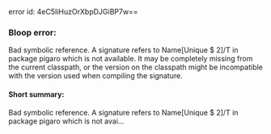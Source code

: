 error id: 4eC5IiHuzOrXbpDJGiBP7w==
### Bloop error:

Bad symbolic reference. A signature
refers to Name[Unique $ 2]/T in package pigaro which is not available.
It may be completely missing from the current classpath, or the version on
the classpath might be incompatible with the version used when compiling the signature.
#### Short summary: 

Bad symbolic reference. A signature
refers to Name[Unique $ 2]/T in package pigaro which is not avai...